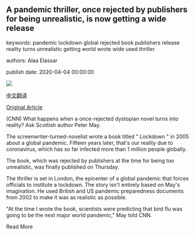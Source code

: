 ## A pandemic thriller, once rejected by publishers for being unrealistic, is now getting a wide release

keywords: pandemic lockdown global rejected book publishers release reality turns unrealistic getting world wrote wide used thriller

authors: Alaa Elassar

publish date: 2020-04-04 00:00:00

![](https://cdn.cnn.com/cnnnext/dam/assets/200403175046-peter-may-lockdown-book-cover-super-tease.jpg)

[中文翻译](A%20pandemic%20thriller%2C%20once%20rejected%20by%20publishers%20for%20being%20unrealistic%2C%20is%20now%20getting%20a%20wide%20release_zh.md)

[Original Article](https://edition.cnn.com/2020/04/04/us/peter-may-lockdown-coronavirus-book-trnd/index.html)

(CNN) What happens when a once-rejected dystopian novel turns into reality? Ask Scottish author Peter May.

The screenwriter-turned-novelist wrote a book titled " Lockdown " in 2005 about a global pandemic. Fifteen years later, that's our reality due to coronavirus, which has so far infected more than 1 million people globally.

The book, which was rejected by publishers at the time for being too unrealistic, was finally published on Thursday.

The thriller is set in London, the epicenter of a global pandemic that forces officials to institute a lockdown. The story isn't entirely based on May's imagination. He used British and US pandemic preparedness documents from 2002 to make it was as realistic as possible.

"At the time I wrote the book, scientists were predicting that bird flu was going to be the next major world pandemic," May told CNN.

Read More